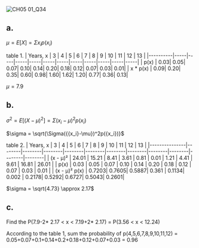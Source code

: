 ![CH05 01_Q34](https://github.com/user-attachments/assets/c53e2d90-be54-458e-b6fa-4e73a9197827)

## a.

$\mu = E[X] = \Sigma{x_i}p({x_i})$

table 1.
| Years, x |  3  |  4  |  5  |  6  |  7  |  8  |  9  | 10  | 11  | 12  | 13  |
|----------|-----|-----|-----|-----|-----|-----|-----|-----|-----|-----|-----|
| p(x)     | 0.03| 0.05| 0.07| 0.10| 0.14| 0.20| 0.18| 0.12| 0.07| 0.03| 0.01|
| x * p(x) | 0.09| 0.20| 0.35| 0.60| 0.98| 1.60| 1.62| 1.20| 0.77| 0.36| 0.13|

$\mu = 7.9$

## b.

$\sigma^2 = E[({X-\mu})^2] =\Sigma({{x_i}-\mu})^2p({x_i})$

$\sigma = \sqrt{\Sigma({{x_i}-\mu})^2p({x_i})}$

table 2.
| Years, x      |  3     |  4     |  5     |  6     |  7     |  8     |  9     | 10     | 11     | 12     | 13     |
|---------------|--------|--------|--------|--------|--------|--------|--------|--------|--------|--------|--------|
| (x - μ)²      | 24.01  | 15.21  |  8.41  |  3.61  |  0.81  |  0.01  |  1.21  |  4.41  |  9.61  | 16.81  | 26.01  |
| p(x)          |  0.03  |  0.05  |  0.07  |  0.10  |  0.14  |  0.20  |  0.18  |  0.12  |  0.07  |  0.03  |  0.01  |
| (x - μ)² p(x) |  0.7203|  0.7605|  0.5887|  0.361 |  0.1134|  0.002 |  0.2178|  0.5292|  0.6727|  0.5043|  0.2601|

$\sigma = \sqrt{4.73} \approx 2.17$

## c.

Find the P(7.9-2* 2.17 < x < 7.19+2* 2.17) = P(3.56 < x < 12.24)

According to the table 1, sum the probability of p(4,5,6,7,8,9,10,11,12) = 0.05+0.07+0.1+0.14+0.2+0.18+0.12+0.07+0.03 = 0.96
